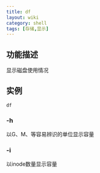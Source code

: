 ```yaml
---
title: df
layout: wiki
category: shell
tags: [存储,显示]
---
```


## 功能描述

显示磁盘使用情况

## 实例

~~~
df
~~~

### -h

以G、M、等容易辨识的单位显示容量

### -i

以inode数量显示容量